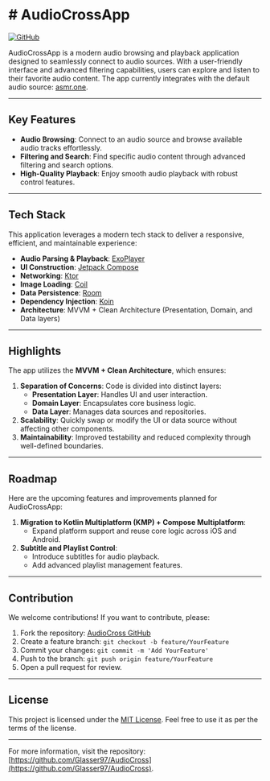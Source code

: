 # # AudioCrossApp

[![GitHub](https://img.shields.io/badge/GitHub-AudioCross-blue)](https://github.com/Glasser97/AudioCross)

AudioCrossApp is a modern audio browsing and playback application designed to seamlessly connect to audio sources. With a user-friendly interface and advanced filtering capabilities, users can explore and listen to their favorite audio content. The app currently integrates with the default audio source: [asmr.one](https://asmr.one).

---

## Key Features

- **Audio Browsing**: Connect to an audio source and browse available audio tracks effortlessly.
- **Filtering and Search**: Find specific audio content through advanced filtering and search options.
- **High-Quality Playback**: Enjoy smooth audio playback with robust control features.

---

## Tech Stack

This application leverages a modern tech stack to deliver a responsive, efficient, and maintainable experience:

- **Audio Parsing & Playback**: [ExoPlayer](https://github.com/google/ExoPlayer)
- **UI Construction**: [Jetpack Compose](https://developer.android.com/jetpack/compose)
- **Networking**: [Ktor](https://ktor.io/)
- **Image Loading**: [Coil](https://coil-kt.github.io/coil/)
- **Data Persistence**: [Room](https://developer.android.com/jetpack/androidx/releases/room)
- **Dependency Injection**: [Koin](https://insert-koin.io/)
- **Architecture**: MVVM + Clean Architecture (Presentation, Domain, and Data layers)

---

## Highlights

The app utilizes the **MVVM + Clean Architecture**, which ensures:

1. **Separation of Concerns**: Code is divided into distinct layers:
   - **Presentation Layer**: Handles UI and user interaction.
   - **Domain Layer**: Encapsulates core business logic.
   - **Data Layer**: Manages data sources and repositories.
2. **Scalability**: Quickly swap or modify the UI or data source without affecting other components.
3. **Maintainability**: Improved testability and reduced complexity through well-defined boundaries.

---

## Roadmap

Here are the upcoming features and improvements planned for AudioCrossApp:

1. **Migration to Kotlin Multiplatform (KMP) + Compose Multiplatform**:
   - Expand platform support and reuse core logic across iOS and Android.
2. **Subtitle and Playlist Control**:
   - Introduce subtitles for audio playback.
   - Add advanced playlist management features.

---

## Contribution

We welcome contributions! If you want to contribute, please:

1. Fork the repository: [AudioCross GitHub](https://github.com/Glasser97/AudioCross)
2. Create a feature branch: `git checkout -b feature/YourFeature`
3. Commit your changes: `git commit -m 'Add YourFeature'`
4. Push to the branch: `git push origin feature/YourFeature`
5. Open a pull request for review.

---

## License

This project is licensed under the [MIT License](LICENSE). Feel free to use it as per the terms of the license.

---

For more information, visit the repository: [https://github.com/Glasser97/AudioCross](https://github.com/Glasser97/AudioCross).
